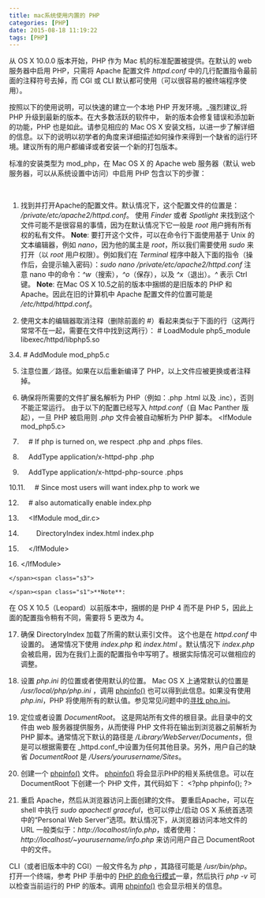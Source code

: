 ```yaml
---
title: mac系统使用内置的 PHP
categories: [PHP]
date: 2015-08-18 11:19:22
tags: [PHP]
---
```


<span class="s1">从 OS X 10.0.0 版本开始，PHP 作为 Mac 机的标准配置被提供。在默认的 web 服务器中启用 PHP，只需将 Apache 配置文件 _httpd.conf_ 中的几行配置指令最前面的注释符号去掉，而 CGI 或 CLI 默认都可使用（可以很容易的被终端程序使用）。</span>

<span class="s1">按照以下的使用说明，可以快速的建立一个本地 PHP 开发环境。_强烈建议_将 PHP 升级到最新的版本。在大多数活跃的软件中， 新的版本会修复错误和添加新的功能，PHP 也是如此。请参见相应的 Mac OS X 安装文档，以进一步了解详细的信息。以下的说明以初学者的角度来详细描述如何操作来得到一个缺省的运行环境。建议所有的用户都编译或者安装一个新的打包版本。</span>

<span class="s1">标准的安装类型为 mod_php，在 Mac OS X 的 Apache web 服务器（默认 web 服务器，可以从系统设置中访问）中启用 PHP 包含以下的步骤：</span>

<span class="s1">&nbsp;</span>

1.  <span class="s2"></span><span class="s3">找到并打开Apache的配置文件。默认情况下，这个配置文件的位置是： _/private/etc/apache2/httpd.conf_。 使用 _Finder_ 或者 _Spotlight_ 来找到这个文件可能不是很容易的事情，因为在默认情况下它一般是 _root_ 用户拥有所有权的私有文件。 </span><span class="s1">**Note**: 要打开这个文件，可以在命令行下面使用基于 Unix 的文本编辑器，例如 _nano_，因为他的属主是 _root_，所以我们需要使用 _sudo_ 来打开（以 _root_ 用户权限）。例如我们在 _Terminal_ 程序中敲入下面的指令（操作后，会提示输入密码）：_sudo nano /private/etc/apache2/httpd.conf_ 注意 nano 中的命令：_^w_（搜索），_^o_（保存），以及 _^x_（退出）。_^_ 表示 Ctrl 键。
    **Note**: 在Mac OS X 10.5之前的版本中捆绑的是旧版本的 PHP 和 Apache。因此在旧的计算机中 Apache 配置文件的位置可能是 _/etc/httpd/httpd.conf_。</span>

2.  <span class="s1">使用文本的编辑器取消注释（删除前面的 #）看起来类似于下面的行（这两行常常不在一起，需要在文件中找到这两行）：
</span><span class="s4"># LoadModule php5_module libexec/httpd/libphp5.so</span>

3.4.  <span class="s1"># AddModule mod_php5.c</span>

5.  <span class="s5"></span><span class="s1">

    注意位置／路径。如果在以后重新编译了 PHP，以上文件应被更换或者注释掉。</span>

6.  <span class="s1">确保将所需要的文件扩展名解析为 PHP（例如：.php .html 以及 .inc），否则不能正常运行。
由于以下的配置已经写入 _httpd.conf_（自 Mac Panther 版起），一旦 PHP 被启用则 _.php_ 文件会被自动解析为 PHP 脚本。
</span><span class="s6">
&lt;IfModule mod_php5.c&gt;</span>

7.  <span class="s1">&nbsp; &nbsp; # If php is turned on, we respect .php and .phps files.</span>

8.  <span class="s1">&nbsp; &nbsp; AddType application/x-httpd-php .php</span>

9.  <span class="s1">&nbsp; &nbsp; AddType application/x-httpd-php-source .phps</span>

10.11.  <span class="s1">&nbsp; &nbsp; # Since most users will want index.php to work we</span>

12.  <span class="s1">&nbsp; &nbsp; # also automatically enable index.php</span>

13.  <span class="s1">&nbsp; &nbsp; &lt;IfModule mod_dir.c&gt;</span>

14.  <span class="s1">&nbsp; &nbsp; &nbsp; &nbsp; DirectoryIndex index.html index.php</span>

15.  <span class="s1">&nbsp; &nbsp; &lt;/IfModule&gt;</span>

16.  <span class="s7"></span><span class="s8">&lt;/IfModule&gt;</span><span class="s9">
</span><span class="s8">

    </span><span class="s3">

    </span><span class="s1">**Note**:
在 OS X 10.5（Leopard）以前版本中，捆绑的是 PHP 4 而不是 PHP 5，因此上面的配置指令稍有不同，需要将 5 更改为 4。
</span>

17.  <span class="s1">确保 DirectoryIndex 加载了所需的默认索引文件。 这个也是在 _httpd.conf_ 中设置的。 通常情况下使用 _index.php_ 和 _index.html_ 。默认情况下 _index.php_ 会被启用，因为在我们上面的配置指令中写明了。根据实际情况可以做相应的调整。</span>

18.  <span class="s1">设置 _php.ini_ 的位置或者使用默认的位置。 Mac OS X 上通常默认的位置是 _/usr/local/php/php.ini_ ，调用 [<span class="s10">phpinfo()</span>](http://www.php.net/manual/zh/function.phpinfo.php) 也可以得到此信息。如果没有使用 _php.ini_，PHP 将使用所有的默认值。参见常见问题中的[<span class="s10">寻找 php.ini</span>](http://www.php.net/manual/zh/faq.installation.php#faq.installation.phpini)。</span>

19.  <span class="s1">定位或者设置 _DocumentRoot_。 这是网站所有文件的根目录。此目录中的文件由 web 服务器提供服务，从而使得 PHP 文件将在输出到浏览器之前解析为 PHP 脚本。通常情况下默认的路径是 _/Library/WebServer/Documents_，但是可以根据需要在 _httpd.conf_中设置为任何其他目录。另外，用户自己的缺省 _DocumentRoot_ 是 _/Users/yourusername/Sites_。</span>

20.  <span class="s1">创建一个 [<span class="s10">phpinfo()</span>](http://www.php.net/manual/zh/function.phpinfo.php) 文件。 [<span class="s10">phpinfo()</span>](http://www.php.net/manual/zh/function.phpinfo.php) 将会显示PHP的相关系统信息。可以在 DocumentRoot 下创建一个 PHP 文件，其代码如下：
</span><span class="s4">&lt;?php&nbsp;phpinfo();&nbsp;?&gt; </span><span class="s1">
</span>

21.  <span class="s1">重启 Apache，然后从浏览器访问上面创建的文件。 要重启Apache，可以在 shell 中执行 _sudo apachectl graceful_，也可以停止/启动 OS X 系统首选项中的“Personal Web Server”选项。默认情况下，从浏览器访问本地文件的 URL 一般类似于：_http://localhost/info.php_，或者使用：_http://localhost/~yourusername/info.php_ 来访问用户自己 DocumentRoot 中的文件。</span>

<span class="s1">CLI（或者旧版本中的 CGI）一般文件名为 _php_ ，其路径可能是 _/usr/bin/php_。打开一个终端，参考 PHP 手册中的 [<span class="s10">PHP 的命令行模式</span>](http://www.php.net/manual/zh/features.commandline.php)一章，然后执行 _php -v_ 可以检查当前运行的 PHP 的版本。调用 [<span class="s10">phpinfo()</span>](http://www.php.net/manual/zh/function.phpinfo.php) 也会显示相关的信息。</span>
